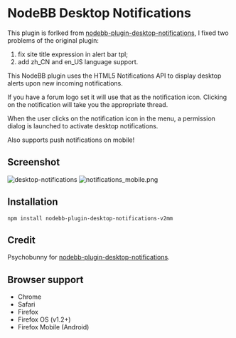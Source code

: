 # NodeBB Desktop Notifications

This plugin is forlked from [nodebb-plugin-desktop-notifications](https://github.com/psychobunny/nodebb-plugin-desktop-notifications), I fixed two problems of the original plugin:

1. fix site title expression in alert bar tpl;
2. add zh_CN and en_US language support.

This NodeBB plugin uses the HTML5 Notifications API to display desktop alerts upon new incoming notifications.

If you have a forum logo set it will use that as the notification icon. Clicking on the notification will take you the appropriate thread.


When the user clicks on the notification icon in the menu, a permission dialog is launched to activate desktop notifications.

Also supports push notifications on mobile!

## Screenshot

![desktop-notifications](http://i.imgur.com/UnBFk3z.png)
![notifications_mobile.png](http://i.imgur.com/JbfEBTJ.png)

## Installation

    npm install nodebb-plugin-desktop-notifications-v2mm


## Credit

Psychobunny for [nodebb-plugin-desktop-notifications](https://github.com/psychobunny/nodebb-plugin-desktop-notifications).


## Browser support

* Chrome
* Safari
* Firefox
* Firefox OS (v1.2+)
* Firefox Mobile (Android)
